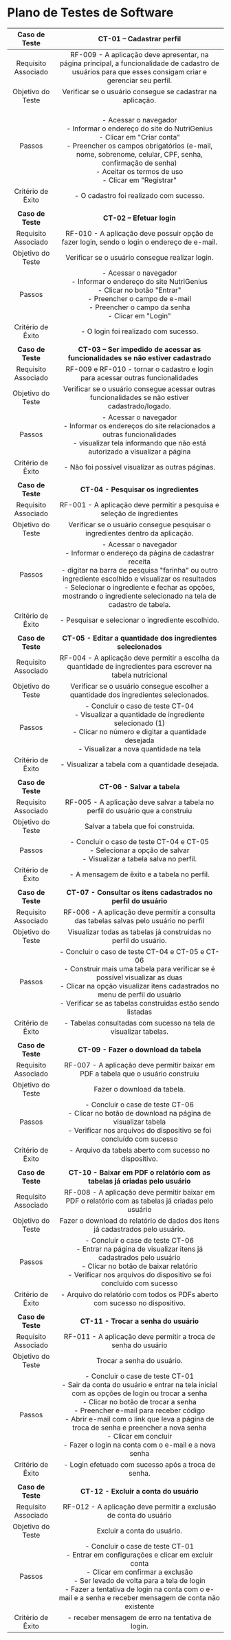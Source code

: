 # Plano de Testes de Software

<!-- <span style="color:red">Pré-requisitos: <a href="2-Especificação do Projeto.md"> Especificação do Projeto</a></span>, <a href="3-Projeto de Interface.md"> Projeto de Interface</a>

Apresente os cenários de testes utilizados na realização dos testes da sua aplicação. Escolha cenários de testes que demonstrem os requisitos sendo satisfeitos.

Não deixe de enumerar os casos de teste de forma sequencial e de garantir que o(s) requisito(s) associado(s) a cada um deles está(ão) correto(s) - de acordo com o que foi definido na seção "2 - Especificação do Projeto". 

Por exemplo:-->
 
| **Caso de Teste** 	| **CT-01 – Cadastrar perfil** 	|
| :---:	| :---:	|
|	Requisito Associado 	| RF-009 - A aplicação deve apresentar, na página principal, a funcionalidade de cadastro de usuários para que esses consigam criar e gerenciar seu perfil. |
| Objetivo do Teste 	| Verificar se o usuário consegue se cadastrar na aplicação. |
| Passos 	| <br> - Acessar o navegador <br> - Informar o endereço do site do NutriGenius <br> - Clicar em "Criar conta" <br> - Preencher os campos obrigatórios (e-mail, nome, sobrenome, celular, CPF, senha, confirmação de senha) <br> - Aceitar os termos de uso <br> - Clicar em "Registrar" |
|Critério de Êxito | - O cadastro foi realizado com sucesso. |
|  	|  	|
| **Caso de Teste** 	| **CT-02 – Efetuar login**	|
|Requisito Associado | RF-010	- A aplicação deve possuir opção de fazer login, sendo o login o endereço de e-mail. |
| Objetivo do Teste 	| Verificar se o usuário consegue realizar login. |
| Passos 	| - Acessar o navegador <br> - Informar o endereço do site NutriGenius <br> - Clicar no botão "Entrar" <br> - Preencher o campo de e-mail <br> - Preencher o campo da senha <br> - Clicar em "Login" |
|Critério de Êxito | - O login foi realizado com sucesso. |
|  	|  	|
| **Caso de Teste** 	| **CT-03 – Ser impedido de acessar as funcionalidades se não estiver cadastrado**	|
|Requisito Associado | RF-009 e RF-010	- tornar o cadastro e login para acessar outras funcionalidades |
| Objetivo do Teste 	| Verificar se o usuário consegue acessar outras funcionalidades se não estiver cadastrado/logado. |
| Passos 	| - Acessar o navegador <br> - Informar os endereços do site relacionados a outras funcionalidades <br> - visualizar tela informando que não está autorizado a visualizar a página<br> |
|Critério de Êxito | - Não foi possível visualizar as outras páginas. |
|  	|  	|
| **Caso de Teste** 	| **CT-04 - Pesquisar os ingredientes**	|
|Requisito Associado | RF-001	- A aplicação deve permitir a pesquisa e seleção de ingredientes |
| Objetivo do Teste 	| Verificar se o usuário consegue pesquisar o ingredientes dentro da aplicação. |
| Passos 	| - Acessar o navegador <br> - Informar o endereço da página de cadastrar receita <br> - digitar na barra de pesquisa "farinha" ou outro ingrediente escolhido e visualizar os resultados <br> - Selecionar o ingrediente e fechar as opções, mostrando o ingrediente selecionado na tela de cadastro de tabela.  |
|Critério de Êxito | - Pesquisar e selecionar o ingrediente escolhido. |
|  	|  	|
| **Caso de Teste** 	| **CT-05 - Editar a quantidade dos ingredientes selecionados**	|
|Requisito Associado | RF-004 - A aplicação deve permitir a escolha da quantidade de ingredientes para escrever na tabela nutricional |
| Objetivo do Teste 	| Verificar se o usuário consegue escolher a quantidade dos ingredientes selecionados. |
| Passos 	| - Concluir o caso de teste CT-04 <br> - Visualizar a quantidade de ingrediente selecionado (1) <br> - Clicar no número e digitar a quantidade desejada <br> - Visualizar a nova quantidade na tela <br> |
|Critério de Êxito | - Visualizar a tabela com a quantidade desejada. |
|  	|  	|
| **Caso de Teste** 	| **CT-06 - Salvar a tabela**	|
|Requisito Associado | RF-005 - A aplicação deve salvar a tabela no perfil do usuário que a construiu |
| Objetivo do Teste 	| Salvar a tabela que foi construida. |
| Passos 	| - Concluir o caso de teste CT-04 e CT-05 <br> - Selecionar a opção de salvar <br> - Visualizar a tabela salva no perfil. |
|Critério de Êxito | - A mensagem de êxito e a tabela no perfil. |
|  	|  	|
| **Caso de Teste** 	| **CT-07 - Consultar os itens cadastrados no perfil do usuário**	|
|Requisito Associado | RF-006 - A aplicação deve permitir a consulta das tabelas salvas pelo usuário no perfil |
| Objetivo do Teste 	| Visualizar todas as tabelas já construidas no perfil do usuário. |
| Passos 	| - Concluir o caso de teste CT-04 e CT-05 e CT-06 <br> - Construir mais uma tabela para verificar se é possível visualizar as duas <br> - Clicar na opção visualizar itens cadastrados no menu de perfil do usuário <br> - Verificar se as tabelas construidas estão sendo listadas |
|Critério de Êxito | - Tabelas consultadas com sucesso na tela de visualizar tabelas. |
|  	|  	|
| **Caso de Teste** 	| **CT-09 - Fazer o download da tabela**	|
|Requisito Associado | RF-007 -	A aplicação deve permitir baixar em PDF a tabela que o usuário construiu |
| Objetivo do Teste 	| Fazer o download da tabela. |
| Passos 	| - Concluir o case de teste CT-06 <br> - Clicar no botão de download na página de visualizar tabela <br> - Verificar nos arquivos do dispositivo se foi concluído com sucesso |
|Critério de Êxito | - Arquivo da tabela aberto com sucesso no dispositivo. |
|  	|  	|
| **Caso de Teste** 	| **CT-10 - Baixar em PDF o relatório com as tabelas já criadas pelo usuário**	|
|Requisito Associado | RF-008 -	A aplicação deve permitir baixar em PDF o relatório com as tabelas já criadas pelo usuário |
| Objetivo do Teste 	| Fazer o download do relatório de dados dos itens já cadastrados pelo usuário. |
| Passos 	| - Concluir o case de teste CT-06 <br> - Entrar na página de visualizar itens já cadastrados pelo usuário <br> - Clicar no botão de baixar relatório <br> - Verificar nos arquivos do dispositivo se foi concluído com sucesso |
|Critério de Êxito | - Arquivo do relatório com todos os PDFs aberto com sucesso no dispositivo. |
|  	|  	|
| **Caso de Teste** 	| **CT-11 - Trocar a senha do usuário**	|
|Requisito Associado | RF-011 -	A aplicação deve permitir a troca de senha do usuário |
| Objetivo do Teste 	| Trocar a senha do usuário. |
| Passos 	| - Concluir o case de teste CT-01 <br> - Sair da conta do usuário e entrar na tela inicial com as opções de login ou trocar a senha <br> - Clicar no botão de trocar a senha <br> - Preencher e-mail para receber código <br> - Abrir e-mail com o link que leva a página de troca de senha e preencher a nova senha <br> - Clicar em concluir <br> - Fazer o login na conta com o e-mail e a nova senha |
|Critério de Êxito | - Login efetuado com sucesso após a troca de senha. |
|  	|  	|
| **Caso de Teste** 	| **CT-12 - Excluir a conta do usuário**	|
|Requisito Associado | RF-012 -	A aplicação deve permitir a exclusão de conta do usuário |
| Objetivo do Teste 	| Excluir a conta do usuário. |
| Passos 	| - Concluir o case de teste CT-01 <br> - Entrar em configurações e clicar em excluir conta <br> - Clicar em confirmar a exclusão <br> - Ser levado de volta para a tela de login <br> - Fazer a tentativa de login na conta com o e-mail e a senha e receber mensagem de conta não existente |
|Critério de Êxito | - receber mensagem de erro na tentativa de login. |

 
<!-- >> **Links Úteis**:
> - [IBM - Criação e Geração de Planos de Teste](https://www.ibm.com/developerworks/br/local/rational/criacao_geracao_planos_testes_software/index.html)
> - [Práticas e Técnicas de Testes Ágeis](http://assiste.serpro.gov.br/serproagil/Apresenta/slides.pdf)
> -  [Teste de Software: Conceitos e tipos de testes](https://blog.onedaytesting.com.br/teste-de-software/)
> - [Criação e Geração de Planos de Teste de Software](https://www.ibm.com/developerworks/br/local/rational/criacao_geracao_planos_testes_software/index.html)
> - [Ferramentas de Test para Java Script](https://geekflare.com/javascript-unit-testing/)
> - [UX Tools](https://uxdesign.cc/ux-user-research-and-user-testing-tools-2d339d379dc7) -->
